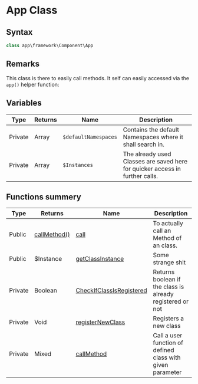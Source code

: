 # App Class
## Syntax

```php
class app\framework\Component\App
```

## Remarks

This class is there to easily call methods. It self can easily accessed via the `app()` helper
function:

## Variables

| Type | Returns | Name | Description |
| --- | --- | --- | --- |
| Private | Array | `$defaultNamespaces` | Contains the default Namespaces where it shall search in. |
| Private | Array | `$Instances` | The already used Classes are saved here for quicker access in further calls. |

## Functions summery

| Type | Returns | Name | Description |
| --- | --- | --- | --- |
| Public | [callMethod()]() | [call](methods/call.md) | To actually call an Method of an class. |
| Public | $Instance | [getClassInstance](methods/getClassInstance.md) | Some strange shit| 
| Private | Boolean | [CheckIfClassIsRegistered](methods/CheckIfClassIsRegistered.md) | Returns boolean if the class is already registered or not |
| Private | Void | [registerNewClass](methods/registerNewClass.md) | Registers a new class |
| Private | Mixed | [callMethod](methods/callMethod.md) | Call a user function of defined class with given parameter |
